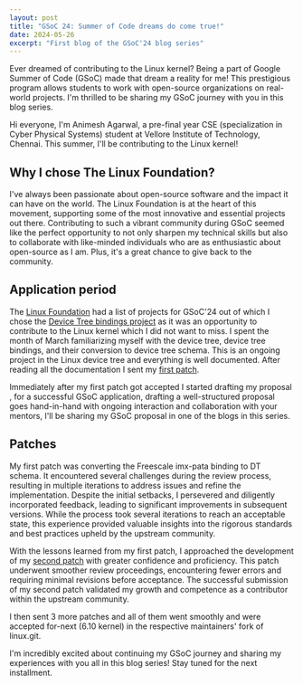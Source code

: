 ```yaml
---
layout: post
title: "GSoC 24: Summer of Code dreams do come true!"
date: 2024-05-26
excerpt: "First blog of the GSoC'24 blog series"
---
```


Ever dreamed of contributing to the Linux kernel? Being a part of Google Summer of Code (GSoC) made that dream a reality for me! This prestigious program allows students to work with open-source organizations on real-world projects. I'm thrilled to be sharing my GSoC journey with you in this blog series.

Hi everyone, I'm Animesh Agarwal, a pre-final year CSE (specialization in Cyber Physical Systems) student at Vellore Institute of Technology, Chennai. This summer, I'll be contributing to the Linux kernel!

## Why I chose The Linux Foundation?

I've always been passionate about open-source software and the impact it can have on the world. The Linux Foundation is at the heart of this movement, supporting some of the most innovative and essential projects out there. Contributing to such a vibrant community during GSoC seemed like the perfect opportunity to not only sharpen my technical skills but also to collaborate with like-minded individuals who are as enthusiastic about open-source as I am. Plus, it's a great chance to give back to the community.

## Application period

The [Linux Foundation](https://wiki.linuxfoundation.org/gsoc/google-summer-code-2024) had a list of projects for GSoC'24 out of which I chose the [Device Tree bindings project](https://wiki.linuxfoundation.org/gsoc/2024-gsoc-device-tree-bindings) as it was an opportunity to contribute to the Linux kernel which I did not want to miss. I spent the month of March familiarizing myself with the device tree, device tree bindings, and their conversion to device tree schema. This is an ongoing project in the Linux device tree and everything is well documented. After reading all the documentation I sent my [first patch](https://git.kernel.org/pub/scm/linux/kernel/git/next/linux-next.git/commit/?h=next-20240523&id=7c6a9783c7f0dd609d548374cc98558a6efb6143). 

Immediately after my first patch got accepted I started drafting my proposal , for a successful GSoC application, drafting a well-structured proposal goes hand-in-hand with ongoing interaction and collaboration with your mentors, I'll be sharing my GSoC proposal in one of the blogs in this series.

## Patches

My first patch was converting the Freescale imx-pata binding to DT schema. It encountered several challenges during the review process, resulting in multiple iterations to address issues and refine the implementation. Despite the initial setbacks, I persevered and diligently incorporated feedback, leading to significant improvements in subsequent versions. While the process took several iterations to reach an acceptable state, this experience provided valuable insights into the rigorous standards and best practices upheld by the upstream community.

With the lessons learned from my first patch, I approached the development of my [second patch](https://git.kernel.org/pub/scm/linux/kernel/git/next/linux-next.git/commit/?h=next-20240523&id=dcf2653ac12f2c1c3c0e1042c35fe90f7d74eb08) with greater confidence and proficiency. This patch underwent smoother review proceedings, encountering fewer errors and requiring minimal revisions before acceptance. The successful submission of my second patch validated my growth and competence as a contributor within the upstream community.

I then sent 3 more patches and all of them went smoothly and were accepted for-next (6.10 kernel) in the respective maintainers' fork of linux.git.

I'm incredibly excited about continuing my GSoC journey and sharing my experiences with you all in this blog series! Stay tuned for the next installment.
